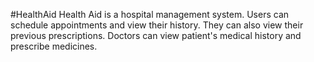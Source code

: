 #HealthAid
Health Aid is a hospital management system. Users can schedule appointments and view their history. They can also view their previous prescriptions.
Doctors can view patient's medical history and prescribe medicines.
